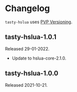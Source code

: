 # Changelog

`tasty-hslua` uses [PVP Versioning][].

## tasty-hslua-1.0.1

Released 29-01-2022.

-   Update to hslua-core-2.1.0.

## tasty-hslua-1.0.0

Released 2021-10-21.

  [PVP Versioning]: https://pvp.haskell.org
